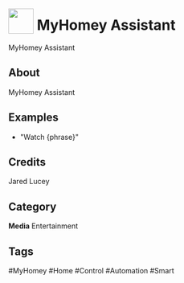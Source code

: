 # <img src="https://raw.githack.com/FortAwesome/Font-Awesome/master/svgs/solid/tv.svg" card_color="#22A7F0" width="50" height="50" style="vertical-align:bottom"/> MyHomey Assistant
MyHomey Assistant

## About
MyHomey Assistant

## Examples
* "Watch {phrase}"

## Credits
Jared Lucey

## Category
**Media**
Entertainment

## Tags
#MyHomey
#Home
#Control
#Automation
#Smart

